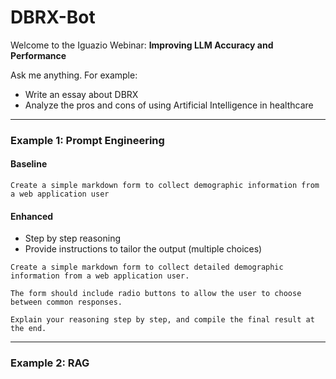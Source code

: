 # DBRX-Bot

Welcome to the Iguazio Webinar: **Improving LLM Accuracy and Performance**

Ask me anything. For example:
- Write an essay about DBRX
- Analyze the pros and cons of using Artificial Intelligence in healthcare

---

### Example 1: Prompt Engineering

#### Baseline

```
Create a simple markdown form to collect demographic information from a web application user
```

#### Enhanced
- Step by step reasoning
- Provide instructions to tailor the output (multiple choices) 

```
Create a simple markdown form to collect detailed demographic information from a web application user.

The form should include radio buttons to allow the user to choose between common responses.

Explain your reasoning step by step, and compile the final result at the end.
```

---

### Example 2: RAG
